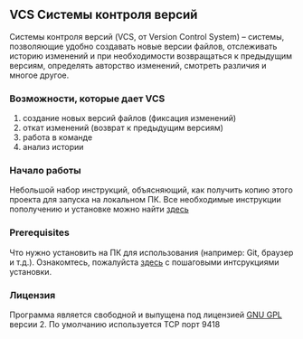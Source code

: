 
## VCS Системы контроля версий
Системы контроля версий (VCS, от Version Control System) – системы, позволяющие удобно создавать новые версии файлов, отслеживать историю изменений и при необходимости возвращаться к предыдущим версиям, определять авторство изменений, смотреть различия и многое другое.


### Возможности, которые дает VCS
1. создание новых версий файлов (фиксация изменений)
1. откат изменений (возврат к предыдущим версиям)
1. работа в команде
1. анализ истории

### Начало работы

Небольшой набор инструкций, объясняющий, как получить копию этого проекта для запуска на локальном ПК.
Все необходимые инструкции пополучению и установке можно найти [здесь](https://github.com/netology-code/guides/tree/master/github)

### Prerequisites

Что нужно установить на ПК для использования (например: Git, браузер и т.д.).
Ознакомтесь, пожалуйста [здесь](https://github.com/netology-code/guides/blob/master/git/REAMDE.md) с пошаговыми интсрукциями установки.

### Лицензия
Программа является свободной и выпущена под лицензией [GNU GPL](https://ru.wikipedia.org/wiki/GNU_General_Public_License) версии 2. По умолчанию используется TCP порт 9418
